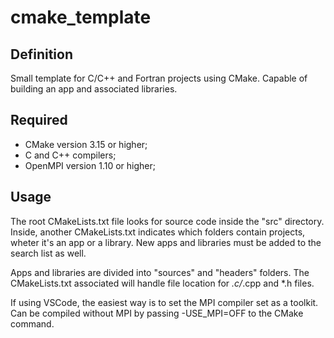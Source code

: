 # cmake_template

## Definition

Small template for C/C++ and Fortran projects using CMake. Capable of building an app and associated libraries.

## Required

- CMake version 3.15 or higher;
- C and C++ compilers;
- OpenMPI version 1.10 or higher;

## Usage

The root CMakeLists.txt file looks for source code inside the "src" directory. Inside, another CMakeLists.txt indicates which folders contain projects, wheter it's an app or a library.
New apps and libraries must be added to the search list as well.

Apps and libraries are divided into "sources" and "headers" folders. The CMakeLists.txt associated will handle file location for *.c/*.cpp and *.h files.

If using VSCode, the easiest way is to set the MPI compiler set as a toolkit. Can be compiled without MPI by passing -USE_MPI=OFF to the CMake command.
